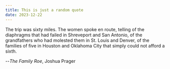 ```yaml
---
title: This is just a random quote
date: 2023-12-22
---
```


The trip was sixty miles. The women spoke en route, telling of the diaphragms that had failed in Shreveport and San Antonio, of the grandfathers who had molested them in St. Louis and Denver, of the families of five in Houston and Oklahoma City that simply could not afford a sixth.

--*The Family Roe*, Joshua Prager